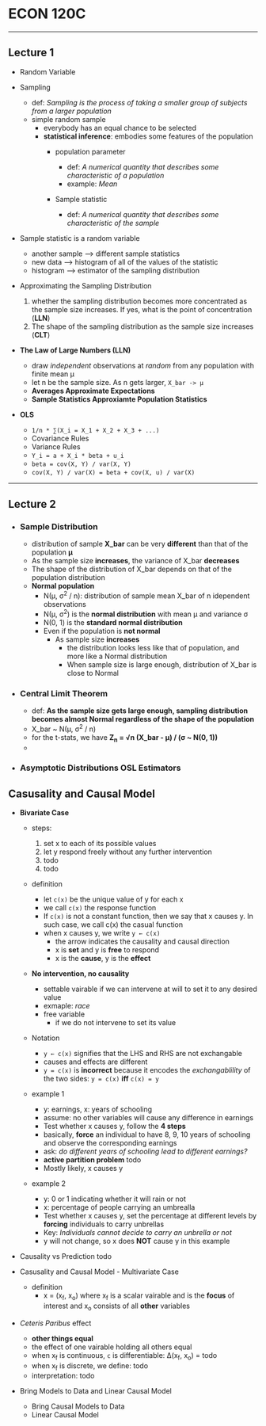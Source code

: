 # **ECON 120C**
---
## Lecture 1
- Random Variable
- Sampling
  - def: *Sampling is the process of taking a smaller group of subjects from a larger population*
  - simple random sample
    - everybody has an equal chance to be selected
    - **statistical inference**: embodies some features of the population
      - population parameter
        - def: *A numerical quantity that describes some characteristic of a population*
        - example: *Mean*

      - Sample statistic
        - def: *A numerical quantity that describes some characteristic of the sample*


- Sample statistic is a random variable
  - another sample --> different sample statistics
  - new data --> histogram of all of the values of the statistic
  - histogram --> estimator of the sampling distribution


- Approximating the Sampling Distribution
  1. whether the sampling distribution becomes more concentrated as the sample size increases. If yes, what is the point of concentration (**LLN**)
  2. The shape of the sampling distribution as the sample size increases (**CLT**)

- **The Law of Large Numbers (LLN)**
  - draw *independent* observations at *random* from any population with finite mean µ
  - let n be the sample size. As n gets larger, `X_bar -> µ`
  - **Averages Approximate Expectations**
  - **Sample Statistics Approxiamte Population Statistics**

- **OLS**
  - `1/n * ∑(X_i = X_1 + X_2 + X_3 + ...)`
  - Covariance Rules
  - Variance Rules
  - `Y_i = a + X_i * beta + u_i`
  - `beta = cov(X, Y) / var(X, Y)`
  - `cov(X, Y) / var(X) = beta + cov(X, u) / var(X)`

---
## Lecture 2
- ### **Sample Distribution**
  - distribution of sample **X_bar** can be very **different** than that of the population **µ**
  - As the sample size **increases**, the variance of X_bar **decreases**
  - The shape of the distribution of X_bar depends on that of the population distribution
  - **Normal population**
    - N(µ, σ<sup>2</sup> / n): distribution of sample mean X_bar of n idependent observations
    - N(µ, σ<sup>2</sup>) is the **normal distribution** with mean µ and variance σ
    - N(0, 1) is the **standard normal distribution**
    - Even if the population is **not normal**
      - As sample size **increases**
        - the distribution looks less like that of population, and more like a Normal distribution
        - When sample size is large enough, distribution of X_bar is close to Normal
- ### **Central Limit Theorem**
  - def: **As the sample size gets large enough, sampling distribution becomes almost Normal regardless of the shape of the population**
  - X_bar ~ N(µ, σ<sup>2</sup> / n)
  - for the t-stats, we have **Z<sub>n</sub> = √n (X_bar - µ) / (σ ~ N(0, 1))**
  - 
- ### **Asymptotic  Distributions OSL Estimators**

## Casusality and Causal Model
- **Bivariate Case**
  - steps:
    1. set x to each of its possible values
    2. let y respond freely without any further intervention
    3. todo
    4. todo

  - definition
    - let `c(x)` be the unique value of y for each x
    - we call `c(x)` the response function
    - If `c(x)` is not a constant function, then we say that x causes y. In such case, we call c(x) the casual function
    - when x causes y, we write `y ← c(x)`
      - the arrow indicates the causality and causal direction
      - x is **set** and y is **free** to respond 
      - x is the **cause**, y is the **effect**

  - **No intervention, no causality**
    - settable vairable if we can intervene at will to set it to any desired value
    - exmaple: *race*
    - free variable 
      - if we do not intervene to set its value

  - Notation
    - `y ← c(x)` signifies that the LHS and RHS are not exchangable
    - causes and effects are different
    - `y = c(x)` is **incorrect** because it encodes the *exchangablility* of the two sides: `y = c(x)` **iff** `c(x) = y`


  - example 1
    - y: earnings, x: years of schooling
    - assume: no other variables will cause any difference in earnings
    - Test whether x causes y, follow the **4 steps**
    - basically, **force** an individual to have 8, 9, 10 years of schooling and observe the corresponding earnings
    - ask: *do different years of schooling lead to different earnings?*
    - **active partition problem** todo
    - Mostly likely, x causes y

  - example 2
    - y: 0 or 1 indicating whether it will rain or not
    - x: percentage of people carrying an umbrealla
    - Test whether x causes y, set the percentage at different levels by **forcing** individuals to carry unbrellas
    - Key: *Individuals cannot decide to carry an unbrella or not*
    - y will not change, so x does **NOT** cause y in this example


- Causality vs Prediction todo

- Casusality and Causal Model - Multivariate Case
  - definition
    - x = (x<sub>f</sub>, x<sub>o</sub>) where x<sub>f</sub> is a scalar vairable and is the **focus** of interest and x<sub>o</sub> consists of all **other** variables


- *Ceteris Paribus* effect
  - **other things equal**
  - the effect of one vairable holding all others equal
  - when x<sub>f</sub> is continuous, `c` is differentiable: ∆(x<sub>f</sub>, x<sub>o</sub>) = todo 
  - when x<sub>f</sub> is discrete, we define: todo
  - interpretation: todo

- Bring Models to Data and Linear Causal Model
  - Bring Causal Models to Data
  - Linear Causal Model